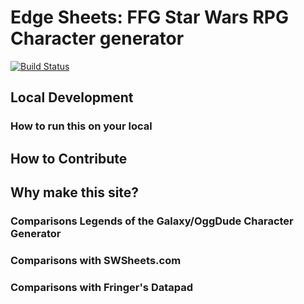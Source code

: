 # Edge Sheets: FFG Star Wars RPG Character generator

[![Build Status](https://travis-ci.com/RMSD/EdgeSheet.svg?branch=master)](https://travis-ci.com/RMSD/EdgeSheet)


## Local Development

### How to run this on your local

## How to Contribute

## Why make this site?

### Comparisons Legends of the Galaxy/OggDude Character Generator

### Comparisons with SWSheets.com

### Comparisons with Fringer's Datapad
